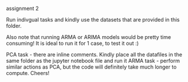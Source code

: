 assignment 2

Run indivgual tasks and kindly use the datasets that are provided in this folder.

Also note that running ARMA or ARIMA models would be pretty time consuming! It is ideal to run it for 1 case, to test it out :)

PCA task - there are inline comments. Kindly place all the datafiles in the same folder as the jupyter notebook file and run it 
ARMA task - perform similar actions as PCA, but the code will definitely take much longer to compute. 
Cheers!
